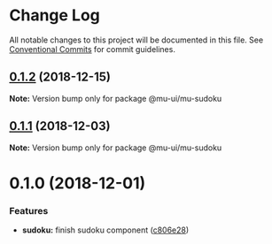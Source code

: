 # Change Log

All notable changes to this project will be documented in this file.
See [Conventional Commits](https://conventionalcommits.org) for commit guidelines.

## [0.1.2](https://github.com/mu-ui/mu-ui/compare/@mu-ui/mu-sudoku@0.1.1...@mu-ui/mu-sudoku@0.1.2) (2018-12-15)

**Note:** Version bump only for package @mu-ui/mu-sudoku





## [0.1.1](https://github.com/mu-ui/mu-ui/compare/@mu-ui/mu-sudoku@0.1.0...@mu-ui/mu-sudoku@0.1.1) (2018-12-03)

**Note:** Version bump only for package @mu-ui/mu-sudoku





# 0.1.0 (2018-12-01)


### Features

* **sudoku:** finish sudoku component ([c806e28](https://github.com/mu-ui/mu-ui/commit/c806e28))
